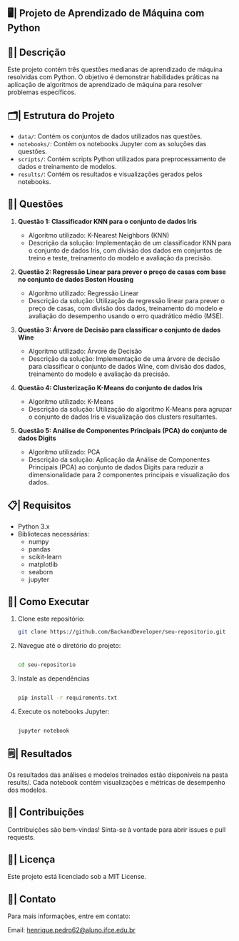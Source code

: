 ## 🖥️| Projeto de Aprendizado de Máquina com Python

## 📄| Descrição
Este projeto contém três questões medianas de aprendizado de máquina resolvidas com Python. O objetivo é demonstrar habilidades práticas na aplicação de algoritmos de aprendizado de máquina para resolver problemas específicos.

## 🗂️| Estrutura do Projeto
- `data/`: Contém os conjuntos de dados utilizados nas questões.
- `notebooks/`: Contém os notebooks Jupyter com as soluções das questões.
- `scripts/`: Contém scripts Python utilizados para preprocessamento de dados e treinamento de modelos.
- `results/`: Contém os resultados e visualizações gerados pelos notebooks.

## 📑| Questões
1. **Questão 1: Classificador KNN para o conjunto de dados Iris**
   - Algoritmo utilizado: K-Nearest Neighbors (KNN)
   - Descrição da solução: Implementação de um classificador KNN para o conjunto de dados Iris, com divisão dos dados em conjuntos de treino e teste, treinamento do modelo e avaliação da precisão.

2. **Questão 2: Regressão Linear para prever o preço de casas com base no conjunto de dados Boston Housing**
   - Algoritmo utilizado: Regressão Linear
   - Descrição da solução: Utilização da regressão linear para prever o preço de casas, com divisão dos dados, treinamento do modelo e avaliação do desempenho usando o erro quadrático médio (MSE).

3. **Questão 3: Árvore de Decisão para classificar o conjunto de dados Wine**
   - Algoritmo utilizado: Árvore de Decisão
   - Descrição da solução: Implementação de uma árvore de decisão para classificar o conjunto de dados Wine, com divisão dos dados, treinamento do modelo e avaliação da precisão.

4. **Questão 4: Clusterização K-Means do conjunto de dados Iris**
   - Algoritmo utilizado: K-Means
   - Descrição da solução: Utilização do algoritmo K-Means para agrupar o conjunto de dados Iris e visualização dos clusters resultantes.

5. **Questão 5: Análise de Componentes Principais (PCA) do conjunto de dados Digits**
   - Algoritmo utilizado: PCA
   - Descrição da solução: Aplicação da Análise de Componentes Principais (PCA) ao conjunto de dados Digits para reduzir a dimensionalidade para 2 componentes principais e visualização dos dados.

## 📋| Requisitos
- Python 3.x
- Bibliotecas necessárias:
  - numpy
  - pandas
  - scikit-learn
  - matplotlib
  - seaborn
  - jupyter

## 📖| Como Executar
1. Clone este repositório:
   ```bash
   git clone https://github.com/BackandDeveloper/seu-repositorio.git

2. Navegue até o diretório do projeto:

    ```bash

   cd seu-repositorio

3. Instale as dependências
   
   ```bash

   pip install -r requirements.txt

4. Execute os notebooks Jupyter:

   ```bash

   jupyter notebook

## 🗒️| Resultados
Os resultados das análises e modelos treinados estão disponíveis na pasta results/. Cada notebook contém visualizações e métricas de desempenho dos modelos.

## 👥| Contribuições
Contribuições são bem-vindas! Sinta-se à vontade para abrir issues e pull requests.

## 📑| Licença
Este projeto está licenciado sob a MIT License.

## 📱| Contato
Para mais informações, entre em contato:

Email: henrique.pedro62@aluno.ifce.edu.br



